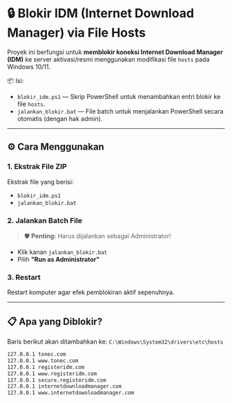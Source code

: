 # 🔒 Blokir IDM (Internet Download Manager) via File Hosts

Proyek ini berfungsi untuk **memblokir koneksi Internet Download Manager (IDM)** ke server aktivasi/resmi menggunakan modifikasi file `hosts` pada Windows 10/11.

📦 Isi:
- `blokir_idm.ps1` — Skrip PowerShell untuk menambahkan entri blokir ke file `hosts`.
- `jalankan_blokir.bat` — File batch untuk menjalankan PowerShell secara otomatis (dengan hak admin).

---

## ⚙️ Cara Menggunakan

### 1. Ekstrak File ZIP
Ekstrak file yang berisi:
- `blokir_idm.ps1`
- `jalankan_blokir.bat`

### 2. Jalankan Batch File
> 🛡️ **Penting:** Harus dijalankan sebagai Administrator!

- Klik kanan `jalankan_blokir.bat`
- Pilih **"Run as Administrator"**

### 3. Restart
Restart komputer agar efek pemblokiran aktif sepenuhnya.

---

## 📋 Apa yang Diblokir?

Baris berikut akan ditambahkan ke:
`C:\Windows\System32\drivers\etc\hosts`

```txt
127.0.0.1 tonec.com
127.0.0.1 www.tonec.com
127.0.0.1 registeridm.com
127.0.0.1 www.registeridm.com
127.0.0.1 secure.registeridm.com
127.0.0.1 internetdownloadmanager.com
127.0.0.1 www.internetdownloadmanager.com
